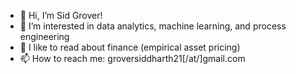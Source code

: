 - 👋 Hi, I’m Sid Grover!
- 👀 I’m interested in data analytics, machine learning, and process engineering
- 💞️ I like to read about finance (empirical asset pricing) 
- 📫 How to reach me: groversiddharth21[/at/]gmail.com

<!---
killerninja8/killerninja8 is a ✨ special ✨ repository because its `README.md` (this file) appears on your GitHub profile.
You can click the Preview link to take a look at your changes.
--->

